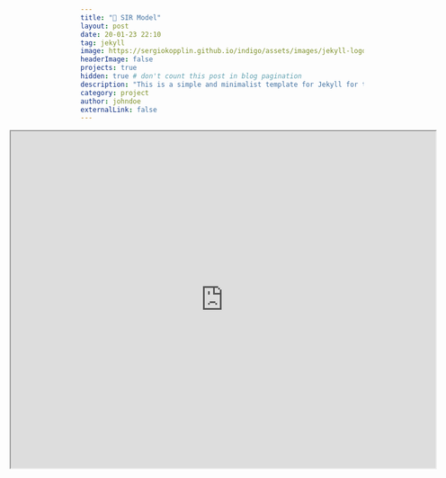 ```yaml
---
title: "🦠 SIR Model"
layout: post
date: 20-01-23 22:10
tag: jekyll
image: https://sergiokopplin.github.io/indigo/assets/images/jekyll-logo-light-solid.png
headerImage: false
projects: true
hidden: true # don't count this post in blog pagination
description: "This is a simple and minimalist template for Jekyll for those who likes to eat noodles."
category: project
author: johndoe
externalLink: false
---
```


<iframe src="https://dodoturkoz.github.io/URSS/part1.html" title="do" width="150%" height="600" style="margin-left: -25%;"></iframe>

